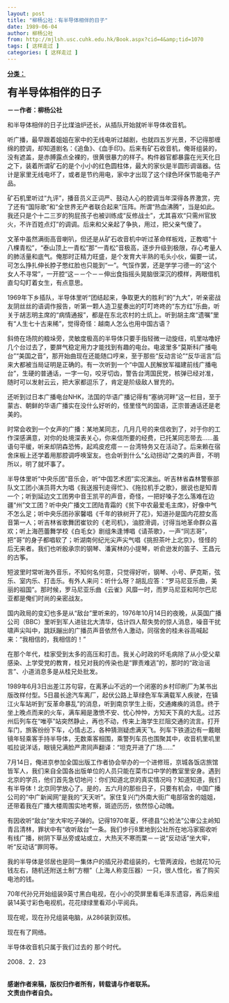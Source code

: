 ```yaml
---
layout: post
title: "柳杨公社：有半导体相伴的日子"
date: 1989-06-04
author: 柳杨公社
from: http://mjlsh.usc.cuhk.edu.hk/Book.aspx?cid=4&amp;tid=1070
tags: [ 这样走过 ]
categories: [ 这样走过 ]
---
```


<div style="margin: 15px 10px 10px 0px;">
<div>
<span id="ctl00_ContentPlaceHolder1_chapter1_SubjectLabel" style="font-weight:bold;text-decoration:underline;">
   分类：
  </span>
</div>
<p>
<strong>
<font size="5">
    有半导体相伴的日子
   </font>
</strong>
</p>
<p>
<strong>
   －－作者：柳杨公社
  </strong>
</p>
<p>
  和半导体相伴的日子比煤油炉还长，从插队开始就听半导体收音机。
 </p>
<p>
  听广播，最早跟着姐姐在家中的无线电听过越剧，也就四五岁光景，不记得那缠绵的腔调，却知道剧名：《追鱼》、《血手印》。后来有矿石收音机，俺哥组装的，没有遮盖，是赤膊露点全裸的，很黄很暴力的样子。构件器官都暴露在光天化日之下，装着所谓矿石的是个小小的红色圆柱体，最大的家伙是半圆形调谐器。估计是家里无线电坏了，或者是节约用电，家中才出现了这个绿色环保节能电子产品。
 </p>
<p>
  矿石机里听过“九评”，播音员义正词严、鼓动人心的腔调当年深得各界激赏，完了还有“国际歌”和“全世界无产者联合起来”压阵。所谓“热血沸腾”，当是如此。我还只是个十二三岁的狗屁孩子也被训练成“反修战士”，尤其喜欢“只需州官放火，不许百姓点灯”的调调。后来和父亲起了争执，用过，把父亲气傻了。
 </p>
<p>
  文革中虽然满街高音喇叭，但还是从矿石收音机中听过革命样板戏，正教唱“十八棵青松”，“泰山顶上一青松”那“一青松”音极高，逐步升级到极限，存心考量人的肺活量和底气。俺那时正精力旺盛，是个发育大半熟的毛头小伙，偏要一试，可怎么挣扎伸长脖子憋红脸也只能到“一”。气馁作罢，还是学学刁德一的“这个女人不寻常”，一开腔“这－－个－－伸出食指摇头晃脑很深沉的模样，两眼借机直勾勾盯着女生，有点意思。
 </p>
<p>
  1969年下乡插队，半导体里听“团结起来，争取更大的胜利”的“九大”，听亲密战友阴丝丝的语调作报告，听第一颗人造卫星奏出的叮叮咚咚的“东方红”乐曲，听关于胡志明主席的“病情通报”，都是在东北农村的土炕上。听到胡主席“遗嘱”里有“人生七十古来稀”，觉得奇怪：越南人怎么也用中国古语？
 </p>
<p>
  斜倚在场院的粮垛旁，灵敏度极高的半导体只要手指轻微一动旋纽，叽里咕噜好几个台过去了，要屏气稳定用力才能找到有趣的电台。电波里多“莫斯科广播电台”“美国之音”，那开始曲现在还能随口哼来，至于那些“反动言论”“反华谣言”后来大都被当局证明是正确的。有一次听到一个“中国人民解放军福建前线广播电台”，生硬的普通话，一字一句，咬牙切齿，警告台湾国民党，核弹已经对准，随时可以发射云云，把大家都逗乐了，肯定是阶级敌人冒充的。
 </p>
<p>
  还听到过日本广播电台NHK，法国的华语广播记得有“塞纳河畔”这一栏目，至于蒙古、朝鲜的华语广播实在没什么好听的，怪里怪气的国语，正宗普通话还是老美的。
 </p>
<p>
  时常会收到一个女声的广播：某地某同志，几月几号的来信收到了，对于你的工作深感满意，对你的处境深表关心，你来信所要的经费，已托某同志带去……虽语句平缓，听来却阴森恐怖，起鸡皮疙瘩－－台湾特务又在活动了。后来赖在宿舍床板上还学着用那腔调呼唤室友。也会听到什么“幺动拐动”之类的声音，不明所以，明了就坏事了。
 </p>
<p>
  半导体里听“中央乐团”音乐会，听“中国艺术团”实况演出。听吉林省森林警察部队文工团小演员蒋大为唱《我送报刊走得忙》、《拖拉机手之歌》，据说也是知青一个；听到延边文工团男中音王凯平的声音，奇怪，一把好嗓子怎么落难在边疆“州”文工团？听中央广播文工团陆青霜的《贫下中农最爱毛主席》，好像中气不怎么足；听中央乐团孙家馨唱《千年的铁树开了花》，知道孙是国内花腔女高音第一人；听吉林省歌舞团崔钦的《老司机》，油腔滑调，讨得当地革命群众喜欢；听上海芭蕾舞学校《白毛女》剧组朱逢博唱《请茶歌》，一声“同志哥”，把“哥”的身子都唱软了；听湖南何纪光尖声尖气唱《挑担茶叶上北京》，怪怪的后无来者。我们也听殷承宗的钢琴、潘寅林的小提琴，听俞逊发的笛子、王昌元的古筝。
 </p>
<p>
  短波里时常听海外音乐，不知何名何意，只觉得好听，钢琴、小号、萨克斯，弦乐、室内乐、打击乐。有外人来问：听什么呀？胡乱应答：“罗马尼亚乐曲，美丽的祖国”。那时候，罗马尼亚乐曲《云雀》风靡一时，而罗马尼亚和阿尔巴尼亚都是俺们时尚的亲密战友。
 </p>
<p>
  国内政局的变幻也多是从“敌台”里听来的，1976年10月14日的夜晚，从英国广播公司（BBC）里听到军人进驻北大清华，估计四人帮失势的惊人消息，噪音干扰啸声尖叫中，跳跃蹦出的广播员声音依然令人激动，同宿舍的桂未谷高喊起来：“我相信的，我相信的！”
 </p>
<p>
  在那个年代，桂家受到太多的高压和打击。我关心时政的坏毛病除了从小受父辈感染、上学受党的教育，桂兄对我的传染也是“罪责难逃”的，那时的“政治谣言”、小道消息多是从桂兄处批发。
 </p>
<p>
  1989年6月3日出差江苏句容，在离茅山不远的一个闭塞的乡村印刷厂为某书出版改样付型。5日晨长途汽车离厂，起伏公路上草绿色军车满载军人疾驶，在镇江火车站听到“反革命暴乱”的消息，听到南京学生上街，交通瘫痪的消息。终于坐上晚点而来的火车，满车厢是激愤不安、忧心忡忡，方知天下真的大乱。过苏州后列车在“唯亭”站突然静止，再也不动，传来上海学生拦阻交通的流言。打开车门，旅客纷纷下车，心情忐忑，各种猜测疑虑满天飞。列车下铁道边有一戴眼镜年轻乘客手持半导体，无数乘客相围，乘警列车员也围聚其中，收音机里叽里呱拉说洋话，眼镜兄满脸严肃同声翻译：“坦克开进了广场……”
 </p>
<p>
  7月14日，俺进京参加全国出版工作者协会举办的一个进修班，京城各饭店旅馆皆军人，我们来自全国各出版单位的人员只能在菜市口中学的教室里安身。遇到北京的学员，他们首先急切地问：你们知道北京的真实情况吗？知道知道，我们有半导体！北京同学放心了。是的，五六月的那些日子，只要有机会，中国广播公司的“中广新闻网”是我的“天天听”。家住复兴门外南大街广电部宿舍的姐姐，还带着我在广播大楼周围实地考察，斑迹历历，依然惊心动魄。
 </p>
<p>
  有因收听“敌台”坐大牢吃子弹的。记得1970年夏，怀德县“公检法”公审公主岭知青吕清林，罪状中有“收听敌台”一条。我们步行8里地到公社所在地冯家窑收听有线广播，树阴下草丛旁或站或立，大热天不寒而栗－－说“反动话”坐大牢，听“反动话”罪同等。
 </p>
<p>
  我的半导体是邻居也是同一集体户的插兄孙君组装的，七管两波段，也就花10元钱左右，随机还附送土制“方棚”（上海人称变压器）一只，很人性化，省了购买电池的钱。
 </p>
<p>
  70年代孙兄开始组装9英寸黑白电视，在小小的荧屏里看毛泽东遗容，再后来组装14英寸彩色电视机，花花绿绿里看邓小平阅兵。
 </p>
<p>
  现在呢，现在孙兄组装电脑，从286装到双核。
 </p>
<p>
  现在有了网络。
 </p>
<p>
  半导体收音机只属于我们过去的 那个时代。
 </p>
<p>
  2008．2．23
 </p>
<p>
<br/>
<strong>
   感谢作者来稿，版权归作者所有，转载请与作者联系。
   <br/>
   文责由作者自负。
  </strong>
</p>
</div>
